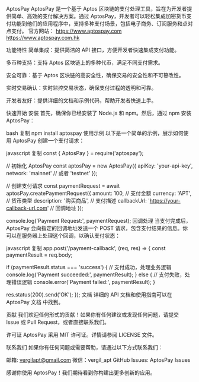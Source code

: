AptosPay
AptosPay 是一个基于 Aptos 区块链的支付处理工具，旨在为开发者提供简单、高效的支付解决方案。通过 AptosPay，开发者可以轻松集成加密货币支付功能到他们的应用程序中，支持多种支付场景，包括电子商务、订阅服务和点对点支付。
官方网站： https://www.aptospay.com   https://www.aptospay.com.hk         

功能特性
简单集成：提供简洁的 API 接口，方便开发者快速集成支付功能。

多币种支持：支持 Aptos 区块链上的多种代币，满足不同支付需求。

安全可靠：基于 Aptos 区块链的高安全性，确保交易的安全性和不可篡改性。

实时交易确认：实时监控交易状态，确保支付过程的透明和可靠。

开发者友好：提供详细的文档和示例代码，帮助开发者快速上手。

快速开始
安装
首先，确保你已经安装了 Node.js 和 npm。然后，通过 npm 安装 AptosPay：

bash
复制
npm install aptospay
使用示例
以下是一个简单的示例，展示如何使用 AptosPay 创建一个支付请求：

javascript
复制
const { AptosPay } = require('aptospay');

// 初始化 AptosPay
const aptosPay = new AptosPay({
  apiKey: 'your-api-key',
  network: 'mainnet' // 或者 'testnet'
});

// 创建支付请求
const paymentRequest = await aptosPay.createPaymentRequest({
  amount: 100, // 支付金额
  currency: 'APT', // 货币类型
  description: '购买商品', // 支付描述
  callbackUrl: 'https://your-callback-url.com' // 回调地址
});

console.log('Payment Request:', paymentRequest);
回调处理
当支付完成后，AptosPay 会向指定的回调地址发送一个 POST 请求，包含支付结果的信息。你可以在服务器上处理这个回调，以确认支付状态：

javascript
复制
app.post('/payment-callback', (req, res) => {
  const paymentResult = req.body;

  if (paymentResult.status === 'success') {
    // 支付成功，处理业务逻辑
    console.log('Payment succeeded:', paymentResult);
  } else {
    // 支付失败，处理错误逻辑
    console.error('Payment failed:', paymentResult);
  }

  res.status(200).send('OK');
});
文档
详细的 API 文档和使用指南可以在 AptosPay 文档 中找到。

贡献
我们欢迎任何形式的贡献！如果你有任何建议或发现任何问题，请提交 Issue 或 Pull Request，或者直接联系我们。

许可证
AptosPay 采用 MIT 许可证。详情请参阅 LICENSE 文件。

联系我们
如果你有任何问题或需要帮助，请通过以下方式联系我们：

邮箱: vergilapt@gmail.com
微信：vergil_apt
GitHub Issues: AptosPay Issues

感谢你使用 AptosPay！我们期待看到你构建出更多创新的应用。

